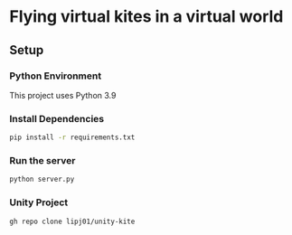 # Flying virtual kites in a virtual world

## Setup

### Python Environment

This project uses Python 3.9

### Install Dependencies

```bash
pip install -r requirements.txt
```

### Run the server

```bash
python server.py
```

### Unity Project

```bash
gh repo clone lipj01/unity-kite
```

